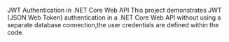 JWT Authentication in .NET Core Web API
This project demonstrates JWT (JSON Web Token) authentication in a .NET Core Web API without using a separate database connection,the user credentials are defined within the code.

